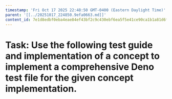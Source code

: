 ```yaml
---
timestamp: 'Fri Oct 17 2025 22:48:50 GMT-0400 (Eastern Daylight Time)'
parent: '[[../20251017_224850.9efa0663.md]]'
content_id: 7e1d8edbf0eba4eae84ef43bf2c9c430ebf6ea5f5e41ce90ca1b1a81d6f3fdbe
---
```


# Task: Use the following test guide and implementation of a concept to implement a comprehensive Deno test file for the given concept implementation.
